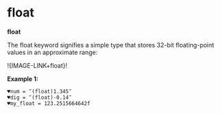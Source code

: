 # float

**float**

The float keyword signifies a simple type that stores 32-bit floating-point values in an approximate range:

!{IMAGE-LINK+float}! 



**Example 1:**

```G1ANT
♥num = ‴(float)1.345‴
♥dig = ‴(float)-0.14‴
♥my_float = 123.2515664642f

```